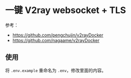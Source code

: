 # 一键 V2ray websocket + TLS

参考：

- <https://github.com/pengchujin/v2rayDocker>
- <https://github.com/nagaame/v2rayDocker>

## 使用

将 `.env.example` 重命名为 `.env`，修改里面的内容。
